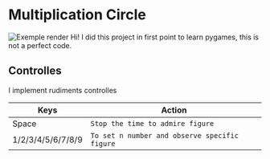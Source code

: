 # Multiplication Circle
![Exemple render](https://medias.andromede.pics/img/85746320-957d-11.gif)
Hi! I did this project in first point to learn pygames, this is not a perfect code.



## Controlles

I implement rudiments controlles

|    Keys        |Action                                                  |
|----------------|-----------------------------------|
|Space            |`Stop the time to admire figure`|'Isn't this fun?'            |
|1/2/3/4/5/6/7/8/9|`To set n number and observe specific figure`            